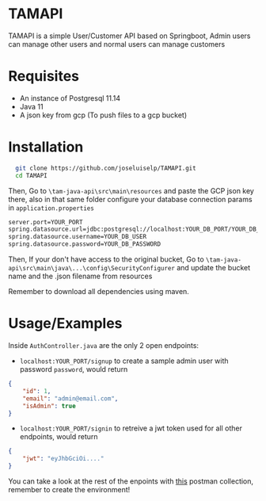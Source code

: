 
# TAMAPI

TAMAPI is a simple User/Customer API based on Springboot, Admin users can manage other users and normal users can manage customers

# Requisites

- An instance of Postgresql 11.14
- Java 11
- A json key from gcp (To push files to a gcp bucket)




# Installation

```bash
  git clone https://github.com/joseluiselp/TAMAPI.git
  cd TAMAPI
```

Then, Go to `\tam-java-api\src\main\resources` and paste the GCP json key there, also in that same folder configure your database connection params in `application.properties`

```bash
server.port=YOUR_PORT
spring.datasource.url=jdbc:postgresql://localhost:YOUR_DB_PORT/YOUR_DB_NAME
spring.datasource.username=YOUR_DB_USER
spring.datasource.password=YOUR_DB_PASSWORD
```

Then, If your don't have access to the original bucket, Go to `\tam-java-api\src\main\java\...\config\SecurityConfigurer` and update the bucket name and the .json filename from resources

Remember to download all dependencies using maven.
    
# Usage/Examples

Inside `AuthController.java` are the only 2 open endpoints:

- `localhost:YOUR_PORT/signup` to create a sample admin user with password `password`, would return 
```json
{
    "id": 1,
    "email": "admin@email.com",
    "isAdmin": true
}
```

- `localhost:YOUR_PORT/signin` to retreive a jwt token used for all other endpoints, would return
```json
{
    "jwt": "eyJhbGciOi...."
}
```

You can take a look at the rest of the enpoints with [this](https://www.getpostman.com/collections/1e6f29ba102353d8ef7c) postman collection, remember to create the environment!
